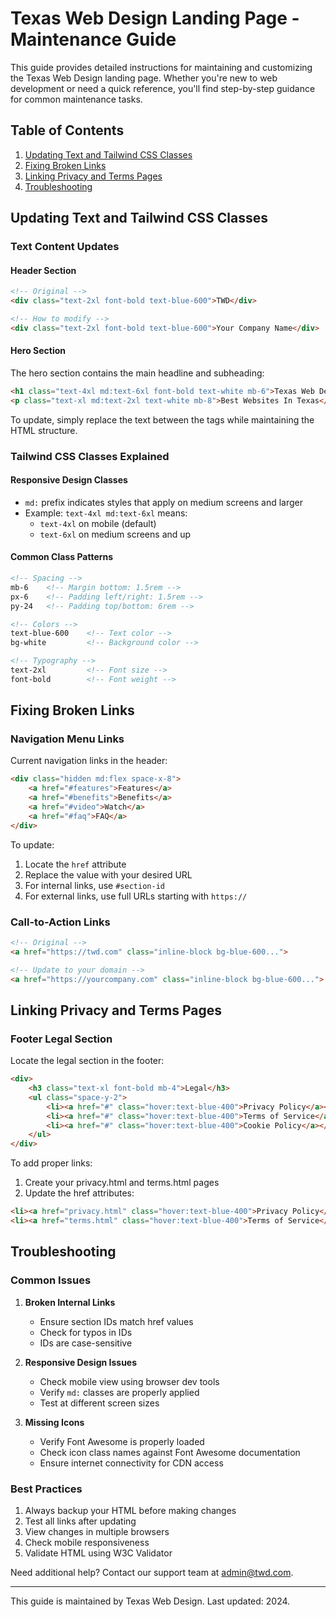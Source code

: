 # Texas Web Design Landing Page - Maintenance Guide

This guide provides detailed instructions for maintaining and customizing the Texas Web Design landing page. Whether you're new to web development or need a quick reference, you'll find step-by-step guidance for common maintenance tasks.

## Table of Contents
1. [Updating Text and Tailwind CSS Classes](#updating-text-and-tailwind-css-classes)
2. [Fixing Broken Links](#fixing-broken-links)
3. [Linking Privacy and Terms Pages](#linking-privacy-and-terms-pages)
4. [Troubleshooting](#troubleshooting)

## Updating Text and Tailwind CSS Classes

### Text Content Updates

#### Header Section
```html
<!-- Original -->
<div class="text-2xl font-bold text-blue-600">TWD</div>

<!-- How to modify -->
<div class="text-2xl font-bold text-blue-600">Your Company Name</div>
```

#### Hero Section
The hero section contains the main headline and subheading:
```html
<h1 class="text-4xl md:text-6xl font-bold text-white mb-6">Texas Web Design</h1>
<p class="text-xl md:text-2xl text-white mb-8">Best Websites In Texas</p>
```
To update, simply replace the text between the tags while maintaining the HTML structure.

### Tailwind CSS Classes Explained

#### Responsive Design Classes
- `md:` prefix indicates styles that apply on medium screens and larger
- Example: `text-4xl md:text-6xl` means:
  - `text-4xl` on mobile (default)
  - `text-6xl` on medium screens and up

#### Common Class Patterns
```html
<!-- Spacing -->
mb-6    <!-- Margin bottom: 1.5rem -->
px-6    <!-- Padding left/right: 1.5rem -->
py-24   <!-- Padding top/bottom: 6rem -->

<!-- Colors -->
text-blue-600    <!-- Text color -->
bg-white         <!-- Background color -->

<!-- Typography -->
text-2xl         <!-- Font size -->
font-bold        <!-- Font weight -->
```

## Fixing Broken Links

### Navigation Menu Links
Current navigation links in the header:
```html
<div class="hidden md:flex space-x-8">
    <a href="#features">Features</a>
    <a href="#benefits">Benefits</a>
    <a href="#video">Watch</a>
    <a href="#faq">FAQ</a>
</div>
```

To update:
1. Locate the `href` attribute
2. Replace the value with your desired URL
3. For internal links, use `#section-id`
4. For external links, use full URLs starting with `https://`

### Call-to-Action Links
```html
<!-- Original -->
<a href="https://twd.com" class="inline-block bg-blue-600...">

<!-- Update to your domain -->
<a href="https://yourcompany.com" class="inline-block bg-blue-600...">
```

## Linking Privacy and Terms Pages

### Footer Legal Section
Locate the legal section in the footer:
```html
<div>
    <h3 class="text-xl font-bold mb-4">Legal</h3>
    <ul class="space-y-2">
        <li><a href="#" class="hover:text-blue-400">Privacy Policy</a></li>
        <li><a href="#" class="hover:text-blue-400">Terms of Service</a></li>
        <li><a href="#" class="hover:text-blue-400">Cookie Policy</a></li>
    </ul>
</div>
```

To add proper links:
1. Create your privacy.html and terms.html pages
2. Update the href attributes:
```html
<li><a href="privacy.html" class="hover:text-blue-400">Privacy Policy</a></li>
<li><a href="terms.html" class="hover:text-blue-400">Terms of Service</a></li>
```

## Troubleshooting

### Common Issues

1. **Broken Internal Links**
   - Ensure section IDs match href values
   - Check for typos in IDs
   - IDs are case-sensitive

2. **Responsive Design Issues**
   - Check mobile view using browser dev tools
   - Verify `md:` classes are properly applied
   - Test at different screen sizes

3. **Missing Icons**
   - Verify Font Awesome is properly loaded
   - Check icon class names against Font Awesome documentation
   - Ensure internet connectivity for CDN access

### Best Practices

1. Always backup your HTML before making changes
2. Test all links after updating
3. View changes in multiple browsers
4. Check mobile responsiveness
5. Validate HTML using W3C Validator

Need additional help? Contact our support team at admin@twd.com.

---

This guide is maintained by Texas Web Design. Last updated: 2024.